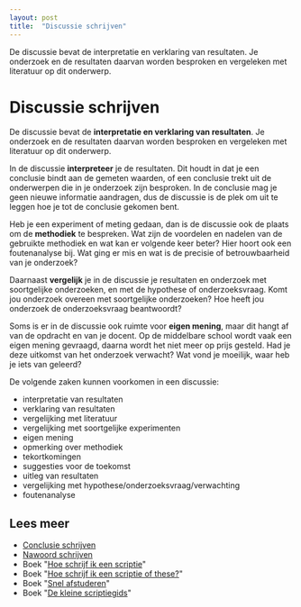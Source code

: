 ```yaml
---
layout: post
title:  "Discussie schrijven"
---
```

De discussie bevat de interpretatie en verklaring van resultaten. Je onderzoek en de resultaten daarvan worden besproken en vergeleken met literatuur op dit onderwerp.


<h1>Discussie schrijven</h1>

<p>
De discussie bevat de <b>interpretatie en verklaring van resultaten</b>. Je onderzoek en de resultaten daarvan worden besproken en vergeleken met literatuur op dit onderwerp.
</p>

<p>
In de discussie <b>interpreteer</b> je de resultaten. Dit houdt in dat je een conclusie bindt aan de gemeten waarden, of een conclusie trekt uit de onderwerpen die in je onderzoek zijn besproken. In de conclusie mag je geen nieuwe informatie aandragen, dus de discussie is de plek om uit te leggen hoe je tot de conclusie gekomen bent.
</p>

<p>
Heb je een experiment of meting gedaan, dan is de discussie ook de plaats om de <b>methodiek</b> te bespreken. Wat zijn de voordelen en nadelen van de gebruikte methodiek en wat kan er volgende keer beter? Hier hoort ook een foutenanalyse bij. Wat ging er mis en wat is de precisie of betrouwbaarheid van je onderzoek?
</p>

<p>
Daarnaast <b>vergelijk</b> je in de discussie je resultaten en onderzoek met soortgelijke onderzoeken, en met de hypothese of onderzoeksvraag. Komt jou onderzoek overeen met soortgelijke onderzoeken? Hoe heeft jou onderzoek de onderzoeksvraag beantwoordt?
</p>

<p>
Soms is er in de discussie ook ruimte voor <b>eigen mening</b>, maar dit hangt af van de opdracht en van je docent. Op de middelbare school wordt vaak een eigen mening gevraagd, daarna wordt het niet meer op prijs gesteld. Had je deze uitkomst van het onderzoek verwacht? Wat vond je moeilijk, waar heb je iets van geleerd?
</p>

<p>
De volgende zaken kunnen voorkomen in een discussie:
</p>
<ul>
<li>interpretatie van resultaten</li>
<li>verklaring van resultaten</li>
<li>vergelijking met literatuur</li>
<li>vergelijking met soortgelijke experimenten</li>
<li>eigen mening</li>
<li>opmerking over methodiek</li>
<li>tekortkomingen</li>
<li>suggesties voor de toekomst</li>
<li>uitleg van resultaten</li>
<li>vergelijking met hypothese/onderzoeksvraag/verwachting</li>
<li>foutenanalyse</li>
</ul>


<h2>Lees meer</h2>
<ul>
<li><a href="/docs/28/55_Conclusie_schrijven.html">Conclusie schrijven</a></li>
<li><a href="/docs/47/143_Nawoord_schrijven.html">Nawoord schrijven</a></li>
<li>Boek "<a title="Umberto Eco, &euro; 15,00" href="http://www.bol.com/nl/p/nederlandse-boeken/hoe-schrijf-ik-een-scriptie/1001004007505538/index.html">Hoe schrijf ik een scriptie</a>"</li>
<li>Boek "<a title="Hans van den Heuvel, &euro; 15,00" href="http://www.bol.com/nl/p/nederlandse-boeken/hoe-schrijf-ik-een-scriptie-of-these/1001004007432174/index.html">Hoe schrijf ik een scriptie of these?</a>"</li>
<li>Boek "<a title="Feijen &amp; Trietsch, &euro; 14,50" href="http://www.bol.com/nl/p/nederlandse-boeken/snel-afstuderen/1001004002729731/index.html">Snel afstuderen</a>"</li>
<li>Boek "<a title="Coolsma &amp; Schuiling, &euro; 10,00" href="http://www.bol.com/nl/p/nederlandse-boeken/de-kleine-scriptiegids-druk-1/666761248/index.html">De kleine scriptiegids</a>"</li>
</ul>
